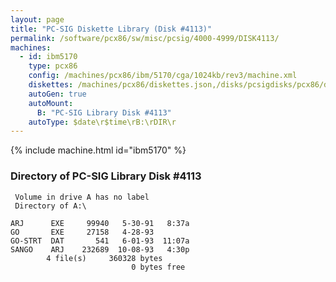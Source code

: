 ```yaml
---
layout: page
title: "PC-SIG Diskette Library (Disk #4113)"
permalink: /software/pcx86/sw/misc/pcsig/4000-4999/DISK4113/
machines:
  - id: ibm5170
    type: pcx86
    config: /machines/pcx86/ibm/5170/cga/1024kb/rev3/machine.xml
    diskettes: /machines/pcx86/diskettes.json,/disks/pcsigdisks/pcx86/diskettes.json
    autoGen: true
    autoMount:
      B: "PC-SIG Library Disk #4113"
    autoType: $date\r$time\rB:\rDIR\r
---
```


{% include machine.html id="ibm5170" %}

### Directory of PC-SIG Library Disk #4113

     Volume in drive A has no label
     Directory of A:\

    ARJ      EXE     99940   5-30-91   8:37a
    GO       EXE     27158   4-28-93
    GO-STRT  DAT       541   6-01-93  11:07a
    SANGO    ARJ    232689  10-08-93   4:30p
            4 file(s)     360328 bytes
                               0 bytes free
